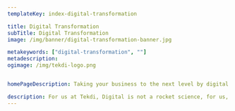 ```yaml
---
templateKey: index-digital-transformation

title: Digital Transformation
subTitle: Digital Transformation
image: /img/banner/digital-transformation-banner.jpg

metakeywords: ["digital-transformation", ""]
metadescription:
ogimage: /img/tekdi-logo.png


homePageDescription: Taking your business to the next level by digital transformation of existing processes that help improve productivity and organization efficiency.

description: For us at Tekdi, Digital is not a rocket science, for us, it’s more of a practice, it’s at the root of everything we do, something that we keep improving upon,  because we realize that for our customers to be successful there must be a measurable impact on both, customer experience and operational excellence. For us, business outcomes are a product of experience and excellence. And this is because we think, digital impacts different industries differently and our effort is to deliver great digital experiences cross industry because every industry offers unique transformation opportunities.  We understand that the experiences we deliver to our customers will impact the industries their customers operate in. Our Digital capabilities also empower our customers to change the economies of their business and achieve growth by reinventing their business models and helping them to work more cohesively with their supply chains. 
---
```

